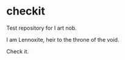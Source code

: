 # checkit
Test repository for I art nob.

I am Lennoxite, heir to the throne of the void.

Check it.

